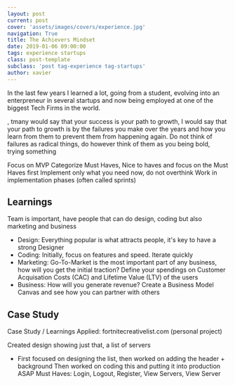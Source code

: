 ```yaml
---
layout: post
current: post
cover: 'assets/images/covers/experience.jpg'
navigation: True
title: The Achievers Mindset
date: 2019-01-06 09:00:00
tags: experience startups
class: post-template
subclass: 'post tag-experience tag-startups'
author: xavier
---
```


In the last few years I learned a lot, going from a student, evolving into an enterpreneur in several startups and now being employed at one of the biggest Tech Firms in the world.

, tmany would say that your success is your path to growth, I would say that your path to growth is by the failures you make over the years and how you learn from them to prevent them from happening again. Do not think of failures as radical things, do however think of them as you being bold, trying something

Focus on MVP
Categorize Must Haves, Nice to haves and focus on the Must Haves first
Implement only what you need now, do not overthink
Work in implementation phases (often called sprints)

## Learnings
Team is important, have people that can do design, coding but also marketing and business
* Design: Everything popular is what attracts people, it's key to have a strong Designer
* Coding: Initially, focus on features and speed. Iterate quickly  
* Marketing: Go-To-Market is the most important part of any business, how will you get the initial traction? Define your spendings on Customer Acquisation Costs (CAC) and Lifetime Value (LTV) of the users
* Business: How will you generate revenue? Create a Business Model Canvas and see how you can partner with others

## Case Study
Case Study / Learnings Applied: fortnitecreativelist.com (personal project)

Created design showing just that, a list of servers
* First focused on designing the list, then worked on adding the header + background
Then worked on coding this and putting it into production ASAP
Must Haves: Login, Logout, Register, View Servers, View Server
